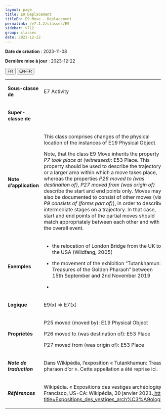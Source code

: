 ```yaml
---
layout: page
title: E9 Déplacement
titleEn: E9 Move - Déplacement
permalink: /v7.1.2/classes/E9
sidebar: v712
group: classes
date: 2023-12-22
---
```


**Date de création** : 2023-11-08

**Dernière mise à jour** : 2023-12-22

<div class="lang-buttons">
 <button id="fr" class="activate">FR</button>
 <button id="en-fr">EN-FR</button>
</div>

<table>
<tbody>
<tr>
<td><p><strong>Sous-classe de</strong></p></td>
<td class="en">
<p>E7 Activity</p>
</td>
<td>
<p><code class="language-plaintext highlighter-rouge">E7_Activité</code></p>
</td>
</tr>
<tr>
<td><p><strong>Super-classe de</strong></p></td>
<td class="en">
</td>
<td>
</td>
</tr>
<tr>
<td><p><strong>Note d’application</strong></p></td>
<td class="en">
<p>This class comprises changes of the physical location of the instances of E19 Physical Object. </p>
<p>Note, that the class E9 Move inherits the property <em>P7 took place at (witnessed)</em>: E53 Place. This property should be used to describe the trajectory or a larger area within which a move takes place, whereas the properties <em>P26 moved to (was destination of)</em>, <em>P27 moved from (was origin of)</em> describe the start and end points only. Moves may also be documented to consist of other moves (via <em>P9 consists of (forms part of)</em>), in order to describe intermediate stages on a trajectory. In that case, start and end points of the partial moves should match appropriately between each other and with the overall event.</p>
</td>
<td>
<p>Cette classe comprend les changements de localisation physique des instances de <code class="language-plaintext highlighter-rouge">E19_Objet_matériel</code>.</p>
<p>À noter que la classe <code class="language-plaintext highlighter-rouge">E9_Déplacement</code> hérite de la propriété <code class="language-plaintext highlighter-rouge">P7_a_eu_lieu_dans (a_été_témoin_de)</code><code class="language-plaintext highlighter-rouge"> </code>: <code class="language-plaintext highlighter-rouge">E53_Lieu</code>.  Cette propriété doit être utilisée pour décrire la trajectoire ou la zone géographique plus large dans laquelle un déplacement a lieu, tandis que les propriétés <code class="language-plaintext highlighter-rouge">P26_a_déplacé_vers (a_été_la_destination_de)</code> et <code class="language-plaintext highlighter-rouge">P27_a_déplacé_depuis (a_été_le_point_de_départ_de)</code> décrivent uniquement les points de départ et d’arrivée. Les instances de <code class="language-plaintext highlighter-rouge">E9_Déplacement</code> peuvent également être documentées de telle manière qu'elles comprennent d'autres déplacements (via <code class="language-plaintext highlighter-rouge">P9_comprend (fait_partie_de)</code>) afin de décrire des étapes intermédiaires d'une trajectoire. Dans ce cas, il faut assurer la correspondance des points de départ et d'arrivée des déplacements intermédiaires, que ce soit entre eux ou avec l'évènement global. </p>
</td>
</tr>
<tr>
<td><p><strong>Exemples</strong></p></td>
<td class="en">
<ul>
<li><p>the relocation of London Bridge from the UK to the USA (Wildfang, 2005)</p>
</li>
<li><p>the movement of the exhibition “Tutankhamun: Treasures of the Golden Pharaoh” between 15th September and 2nd November 2019</p>
</li>
<li></li>
</ul>
</td>
<td>
<ul>
<li><p>La relocalisation du pont de Londres du Royaume-Uni vers les États-Unis (Wildfang, 2005)</p>
</li>
<li><p>Le déplacement de l’exposition « Trésors du pharaon d’or » entre le 15 septembre et le 2 novembre 2019</p>
</li>
</ul>
</td>
</tr>
<tr>
<td><p><strong>Logique</strong></p></td>
<td class="en">
<p>E9(x) ⇒ E7(x) </p>
</td>
<td>
<p>E9(x) ⇒ E7(x) </p>
</td>
</tr>
<tr>
<td><p><strong>Propriétés</strong></p></td>
<td class="en">
<p>P25 moved (moved by): E19 Physical Object </p>
<p>P26 moved to (was destination of): E53 Place </p>
<p>P27 moved from (was origin of): E53 Place </p>
</td>
<td>
<p><code class="language-plaintext highlighter-rouge">P25_a_déplacé (a_été_déplacé_par)</code> : <code class="language-plaintext highlighter-rouge">E19_Objet_matériel</code></p>
<p><code class="language-plaintext highlighter-rouge">P26_a_déplacé_à (a_été_la_destination_de)</code> : <code class="language-plaintext highlighter-rouge">E53_Lieu</code></p>
<p><code class="language-plaintext highlighter-rouge">P27_a_déplacé_depuis (a_été_le_point_de_départ_de)</code> : <code class="language-plaintext highlighter-rouge">E53_Lieu</code></p>
</td>
</tr>
<tr>
<td><p><strong><em>Note de traduction</em></strong></p></td>
<td colspan="2">
<p>Dans Wikipédia, l’exposition « Tutankhamun: Treasures of the Golden Pharaoh » a été traduite en français par « Trésors du pharaon d’or ». Cette appellation a été reprise ici. </p>
</td>
</tr>
<tr>
<td><p><strong><em>Références</em></strong></p></td>
<td colspan="2">
<p>Wikipédia. « Expositions des vestiges archéologiques provenant de la tombe de Toutânkhamon ». Dans <em>Wikipédia</em>. San Francisco, US-CA: Wikipédia, 30 janvier 2021.<a href="https://fr.wikipedia.org/w/index.php?title=Expositions_des_vestiges_arch%C3%A9ologiques_provenant_de_la_tombe_de_Tout%C3%A2nkhamon&oldid=179392035"><span class="underline"> </span></a><a href="https://fr.wikipedia.org/w/index.php?title=Expositions_des_vestiges_arch%C3%A9ologiques_provenant_de_la_tombe_de_Tout%C3%A2nkhamon&oldid=179392035"><span class="underline">https://fr.wikipedia.org/w/index.php?title=Expositions_des_vestiges_arch%C3%A9ologiques_provenant_de_la_tombe_de_Tout%C3%A2nkhamon&oldid=179392035</span></a>.</p>
</td>
</tr>
</tbody>
</table>
